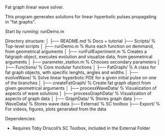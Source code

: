 Fat graph linear wave solver.

This program generates solutions for linear hyperbolic pulses propagating in "fat graphs".

Start by running: runDemo.m

Directory structure:
│
├── README.md                 % Docs + tutorial
├── Scripts/                  % Top-level scripts
│   ├── runDemo.m             % Runs each function on demmand, from geometrical arguments
│   ├── runFullExperiment.m   % Creates a fatgraph object, executes evolution and visualize data, from geometrical arguments
│   ├── parameter_station.m   % Chooses secondary parameters
│
├── Functions/                % Core modular functions
│   ├── FatGraph/	      % A class for fat graph objects, with specific lenghts, angles and widths	
│   ├── evolveWave/	      % Solve linear hyperbolic PDE for a given initial pulse on one of the branches
│   ├── createFatGraph/       % Create fat graph object from given geometrical arguments
│   ├── processWaveData/      % Visualization of aspects of wave solutions
│   ├── processGraphData/     % Visualization of aspects of graph data
│
├── GraphData/                % Stores graph data
├── WaveData/                 % Stores wave data
├── External/                 % SC toolbox
├── Export/                   % For videos, figures, plots generated from the data


Dependencies:

- Requires Toby Driscoll’s SC Toolbox, included in the External Folder
